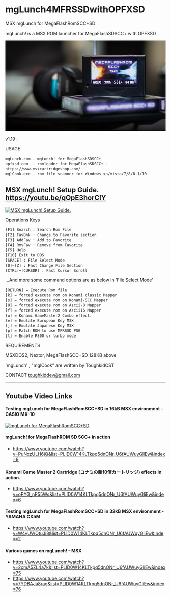 # mgLunch4MFRSSDwithOPFXSD
MSX mgLunch for MegaFlashRomSCC+SD 


mgLunch! is a MSX ROM launcher for MegaFlashSDSCC+ with OPFXSD

![mgLunch for MegaFlashRomSCC+SD](mgLunch4MFRSSD.jpg)




v1.19 :

USAGE

    mgLunch.com - mgLunch! for MegaFlashSDSCC+ 
    opfxsd.com  - romloader for MegaFlashSDSCC+ - https://www.msxcartridgeshop.com/
    mglCook.exe - rom file scanner for Windows xp/vista/7/8/8.1/10 
    

## MSX mgLunch! Setup Guide.   https://youtu.be/qOpE3horClY
[![MSX mgLunch! Setup Guide.](https://yt-embed.herokuapp.com/embed?v=qOpE3horClY)](https://www.youtube.com/watch?v=qOpE3horClY "MSX mgLunch! Setup Guide.")


Operations Keys

    [F1] Search : Search Rom File 
    [F2] FavBnk : Change to Favorite section
    [F3] AddFav : Add to Favorite
    [F4] RmvFav : Remove from Favorite
    [F5] Help 
    [F10] Exit to DOS
    [SPACE] : File Select Mode
    [0]~[Z] : Fast Change File Section
    [CTRL]+[CURSOR] : Fast Cursor Scroll

...And more some command options are as below in 'File Select Mode' 

    [RETURN] = Execute Rom file
    [k] = forced execute rom on Konami classic Mapper 
    [s] = forced execute rom on Konami-SCC Mapper 
    [8] = forced execute rom on Ascii-8 Mapper  
    [f] = forced execute rom on Ascii16 Mapper 
    [o] = Konami GameMaster2 Combo effect. 
    [e] = Emulate European Key MSX
    [j] = Emulate Japanese Key MSX
    [p] = Patch ROM to use MFRSSD PSG 
    [t] = Enable R800 or turbo mode
 

REQUIREMENTS

MSXDOS2, Nextor, MegaFlashSCC+SD 128KB above

'mgLunch' , "mglCook" are written by ToughkidCST


CONTACT
toughkiddev@gmail.com


-------------------------
## Youtube Video Links

#### Testing mgLunch for MegaFlashRomSCC+SD in 16kB MSX environment - CASIO MX-10 
[![mgLunch for MegaFlashRomSCC+SD](https://yt-embed.herokuapp.com/embed?v=R6P42ekRej0)](https://www.youtube.com/watch?v=R6P42ekRej0 "mgLunch for MegaFlashRomSCC+SD")

#### mgLunch! for MegaFlashROM SD SCC+ in action
- https://www.youtube.com/watch?v=PuNxzULH6jQ&list=PLlD0W14KLTkpq5dnONr_U6fAUWuyGliEw&index=8

#### Konami Game Master 2 Cartridge (コナミの新10倍カートリッジ) effects in action. 
- https://www.youtube.com/watch?v=oPYG_nR55Ws&list=PLlD0W14KLTkpq5dnONr_U6fAUWuyGliEw&index=6

#### Testing mgLunch for MegaFlashRomSCC+SD in 32kB MSX environment - YAMAHA CX5M 
- https://www.youtube.com/watch?v=W4yUWOtuJi8&list=PLlD0W14KLTkpq5dnONr_U6fAUWuyGliEw&index=2

#### Various games on mgLunch! - MSX
- https://www.youtube.com/watch?v=2cmA5ZL4a7k&list=PLlD0W14KLTkpq5dnONr_U6fAUWuyGliEw&index=75
- https://www.youtube.com/watch?v=7YDBAJa8rag&list=PLlD0W14KLTkpq5dnONr_U6fAUWuyGliEw&index=76

